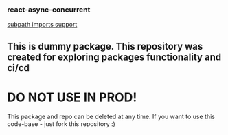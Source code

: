 ### react-async-concurrent

[subpath imports support](./docs/subpath-imports.md)

## This is dummy package. This repository was created for exploring packages functionality and ci/cd

# DO NOT USE IN PROD!

This package and repo can be deleted at any time. If you want to use this code-base - just fork this repository :)
